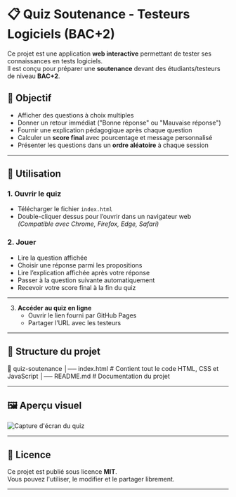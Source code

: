 # 📋 Quiz Soutenance - Testeurs Logiciels (BAC+2)

Ce projet est une application **web interactive** permettant de tester ses connaissances en tests logiciels.  
Il est conçu pour préparer une **soutenance** devant des étudiants/testeurs de niveau **BAC+2**.

## 🎯 Objectif
- Afficher des questions à choix multiples
- Donner un retour immédiat ("Bonne réponse" ou "Mauvaise réponse")
- Fournir une explication pédagogique après chaque question
- Calculer un **score final** avec pourcentage et message personnalisé
- Présenter les questions dans un **ordre aléatoire** à chaque session

---

## 🚀 Utilisation

### 1. Ouvrir le quiz
- Télécharger le fichier `index.html`
- Double-cliquer dessus pour l’ouvrir dans un navigateur web  
*(Compatible avec Chrome, Firefox, Edge, Safari)*

### 2. Jouer
- Lire la question affichée
- Choisir une réponse parmi les propositions
- Lire l’explication affichée après votre réponse
- Passer à la question suivante automatiquement
- Recevoir votre score final à la fin du quiz

---

3. **Accéder au quiz en ligne**  
   - Ouvrir le lien fourni par GitHub Pages
   - Partager l’URL avec les testeurs

---

## 📂 Structure du projet
📁 quiz-soutenance
│── index.html # Contient tout le code HTML, CSS et JavaScript
│── README.md # Documentation du projet


---

## 🖼 Aperçu visuel
![Capture d'écran du quiz](https://via.placeholder.com/800x400.png?text=Apercu+du+Quiz)

---

## 📜 Licence
Ce projet est publié sous licence **MIT**.  
Vous pouvez l'utiliser, le modifier et le partager librement.

---
